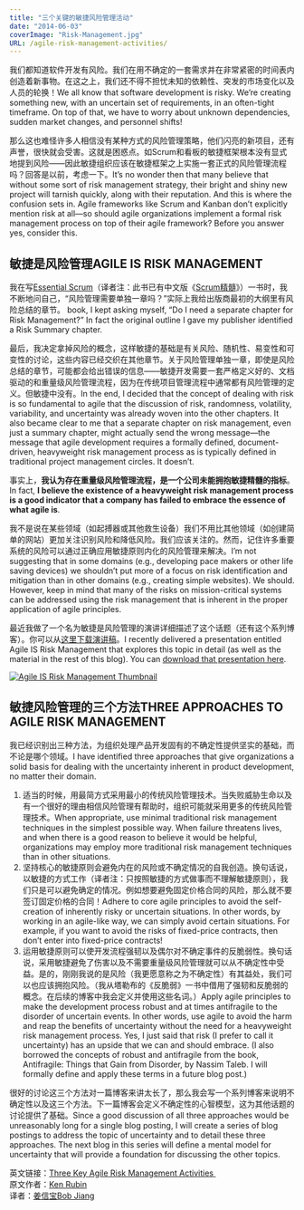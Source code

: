 ```yaml
---
title: "三个关键的敏捷风险管理活动"
date: "2014-06-03"
coverImage: "Risk-Management.jpg"
URL: /agile-risk-management-activities/
---
```


我们都知道软件开发有风险。我们在用不确定的一套需求并在非常紧密的时间表内创造着新事物。在这之上，我们还不得不担忧未知的依赖性、突发的市场变化以及人员的轮换！We all know that software development is risky. We’re creating something new, with an uncertain set of requirements, in an often-tight timeframe. On top of that, we have to worry about unknown dependencies, sudden market changes, and personnel shifts!

那么这也难怪许多人相信没有某种方式的风险管理策略，他们闪亮的新项目，还有声誉，很快就会受害。这就是困惑点。如Scrum和看板的敏捷框架根本没有显式地提到风险——因此敏捷组织应该在敏捷框架之上实施一套正式的风险管理流程吗？回答是以前，考虑一下。It’s no wonder then that many believe that without some sort of risk management strategy, their bright and shiny new project will tarnish quickly, along with their reputation. And this is where the confusion sets in. Agile frameworks like Scrum and Kanban don’t explicitly mention risk at all—so should agile organizations implement a formal risk management process on top of their agile framework? Before you answer yes, consider this.

## 敏捷是风险管理AGILE IS RISK MANAGEMENT

我在写[Essential Scrum](https://www.innolution.com/essential-scrum)（译者注：此书已有中文版《[Scrum精髓](https://bobjiang.com/essential-scrum/)》）一书时，我不断地问自己，“风险管理需要单独一章吗？”实际上我给出版商最初的大纲里有风险总结的章节。 book, I kept asking myself, “Do I need a separate chapter for Risk Management?” In fact the original outline I gave my publisher identified a Risk Summary chapter.

最后，我决定拿掉风险的概念，这样敏捷的基础是有关风险、随机性、易变性和可变性的讨论，这些内容已经交织在其他章节。关于风险管理单独一章，即使是风险总结的章节，可能都会给出错误的信息——敏捷开发需要一套严格定义好的、文档驱动的和重量级风险管理流程，因为在传统项目管理流程中通常都有风险管理的定义。但敏捷中没有。In the end, I decided that the concept of dealing with risk is so fundamental to agile that the discussion of risk, randomness, volatility, variability, and uncertainty was already woven into the other chapters. It also became clear to me that a separate chapter on risk management, even just a summary chapter, might actually send the wrong message—the message that agile development requires a formally defined, document-driven, heavyweight risk management process as is typically defined in traditional project management circles. It doesn’t.

事实上，**我认为存在重量级风险管理流程，是一个公司未能拥抱敏捷精髓的指标**。In fact, **I believe the existence of a heavyweight risk management process is a good indicator that a company has failed to embrace the essence of what agile is**.

我不是说在某些领域（如起搏器或其他救生设备）我们不用比其他领域（如创建简单的网站）更加关注识别风险和降低风险。我们应该关注的。然而，记住许多重要系统的风险可以通过正确应用敏捷原则内化的风险管理来解决。I’m not suggesting that in some domains (e.g., developing pace makers or other life saving devices) we shouldn’t put more of a focus on risk identification and mitigation than in other domains (e.g., creating simple websites). We should. However, keep in mind that many of the risks on mission-critical systems can be addressed using the risk management that is inherent in the proper application of agile principles.

最近我做了一个名为敏捷是风险管理的演讲详细描述了这个话题（还有这个系列博客）。你可以从[这里下载演讲稿](https://www.innolution.com/resources/presentations/agile-is-risk-management-april-2014)。I recently delivered a presentation entitled Agile IS Risk Management that explores this topic in detail (as well as the material in the rest of this blog). You can [download that presentation here](https://www.innolution.com/resources/presentations/agile-is-risk-management-april-2014).

[![Agile IS Risk Management Thumbnail](https://www.innolution.com/uploads/presentations/agile-is-risk-management-thumbnail.jpg)](https://www.innolution.com/resources/presentations/agile-is-risk-management-april-2014)

## 敏捷风险管理的三个方法THREE APPROACHES TO AGILE RISK MANAGEMENT

我已经识别出三种方法，为组织处理产品开发固有的不确定性提供坚实的基础，而不论是哪个领域。I have identified three approaches that give organizations a solid basis for dealing with the uncertainty inherent in product development, no matter their domain.

1. 适当的时候，用最简方式采用最小的传统风险管理技术。当失败威胁生命以及有一个很好的理由相信风险管理有帮助时，组织可能就采用更多的传统风险管理技术。When appropriate, use minimal traditional risk management techniques in the simplest possible way. When failure threatens lives, and when there is a good reason to believe it would be helpful, organizations may employ more traditional risk management techniques than in other situations.
2. 坚持核心的敏捷原则会避免内在的风险或不确定情况的自我创造。换句话说，以敏捷的方式工作（译者注：只按照敏捷的方式做事而不理解敏捷原则），我们只是可以避免确定的情况。例如想要避免固定价格合同的风险，那么就不要签订固定价格的合同！Adhere to core agile principles to avoid the self-creation of inherently risky or uncertain situations. In other words, by working in an agile-like way, we can simply avoid certain situations. For example, if you want to avoid the risks of fixed-price contracts, then don’t enter into fixed-price contracts!
3. 运用敏捷原则可以使开发流程强韧以及偶尔对不确定事件的反脆弱性。换句话说，采用敏捷避免了伤害以及不需要重量级风险管理就可以从不确定性中受益。是的，刚刚我说的是风险（我更愿意称之为不确定性）有其益处，我们可以也应该拥抱风险。（我从塔勒布的《反脆弱》一书中借用了强韧和反脆弱的概念。在后续的博客中我会定义并使用这些名词。）Apply agile principles to make the development process robust and at times antifragile to the disorder of uncertain events. In other words, use agile to avoid the harm and reap the benefits of uncertainty without the need for a heavyweight risk management process. Yes, I just said that risk (I prefer to call it uncertainty) has an upside that we can and should embrace. (I also borrowed the concepts of robust and antifragile from the book, Antifragile: Things that Gain from Disorder, by Nassim Taleb. I will formally define and apply these terms in a future blog post.)

很好的讨论这三个方法对一篇博客来讲太长了，那么我会写一个系列博客来说明不确定性以及这三个方法。下一篇博客会定义不确定性的心智模型，这为其他话题的讨论提供了基础。Since a good discussion of all three approaches would be unreasonably long for a single blog posting, I will create a series of blog postings to address the topic of uncertainty and to detail these three approaches. The next blog in this series will define a mental model for uncertainty that will provide a foundation for discussing the other topics.

英文链接：[Three Key Agile Risk Management Activities ](https://www.innolution.com/blog/three-key-agile-risk-management-activities)   
原文作者：[Ken Rubin](https://innolution.com/about-us/kenneth-s.-rubin)   
译者：[姜信宝Bob Jiang](/me/)
